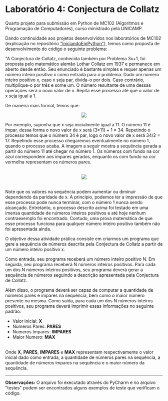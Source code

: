 # Laboratório 4: Conjectura de Collatz

Quarto projeto para submissão em Python de MC102 (Algoritmos e Programação de Computadores), curso ministrado pela UNICAMP.

Dando continuidade aos projetos desenvolvidos nos laboratórios de MC102 (explicação no repositório ["IniciandoEmPython"](https://github.com/laratoledom/IniciandoEmPython/blob/main/README.md)), temos como proposta de desenvolvimento do código o seguinte problema:

  "A Conjectura de Collatz, conhecida também por Problema 3x+1, foi proposta pelo matemático alemão Lothar Collatz em 1937 e permanece em aberto desde então. Seu enunciado é bastante simples e requer apenas um número inteiro positivo x como entrada para o problema. Dado um número inteiro positivo x, caso x seja par, divida-o por dois. Caso contrário, multiplique-o por três e some um. O número resultante de uma dessas operações será o novo valor de x. Repita esse processo até que o valor de x seja igual a 1.

De maneira mais formal, temos que:

<p align="center">
  <img src="https://media.discordapp.net/attachments/1004187806345740310/1004209114420891728/Imagem2.png" />
</p>

Por exemplo, suponha que x seja inicialmente igual a 11. O número 11 é ímpar, dessa forma o novo valor de x será (3*11) + 1 = 34. Repetindo o processo temos que o número 34 é par, logo o novo valor de x será 34/2 = 17. Repetindo esse processo chegaremos eventualmente no número 1, quando o processo acaba.
A imagem a seguir mostra a sequência gerada a partir do número 11 até chegar no número 1. Os números com fundo na cor azul correspondem aos ímpares gerados, enquanto os com fundo na cor vermelha representam os números pares. <br><br>

<p align="center">
  <img src="https://media.discordapp.net/attachments/1004187806345740310/1004209647797940285/Imagem3.png" />
</p>

<br>
Note que os valores na sequência podem aumentar ou diminuir dependendo da paridade de x. A princípio, podemos ter a impressão de que esse processo pode nunca terminar, com o número 1 nunca sendo alcançado. Entretanto, o processo descrito acima foi testado em uma imensa quantidade de números inteiros positivos e até hoje nenhum contraexemplo foi encontrado. Contudo, uma prova matemática de que esse processo funciona para qualquer número inteiro positivo também não foi apresentada ainda.

O objetivo dessa atividade prática consiste em criarmos um programa que gere a sequência de números descrita pela Conjectura de Collatz a partir de um número inteiro positivo x.

Como entrada, seu programa receberá um número inteiro positivo N. Em seguida, seu programa receberá N números inteiros positivos. Para cada um dos N números inteiros positivos, seu programa deverá gerar a sequência de números seguindo a descrição apresentada pela Conjectura de Collatz. 

Além disso, o programa deverá ser capaz de computar a quantidade de números pares e ímpares na sequência, bem como o maior número presente na mesma. Como saída, para cada um dos N números inteiros positivos, seu programa deverá imprimir essas informações no seguinte padrão:

- Valor inicial: <b>X</b>
- Numeros Pares: <b>PARES</b>
- Numeros Impares: <b>IMPARES</b>
- Maior Numero: <b>MAX</b>

<br>
Onde <b>X</b>, <b>PARES</b>, <b>IMPARES</b> e <b>MAX</b> representam respectivamente o valor inicial dado como entrada, a quantidade de números pares na sequência, a quantidade de números ímpares na sequência e o maior número da sequência.

_______________________________________________________________________________________________________________________________________________________________________
<b>Observações:</b>
O arquivo foi executado através do PyCharm e no arquivo "testes" podem ser encontrados alguns exemplos de teste que verificam o código.
